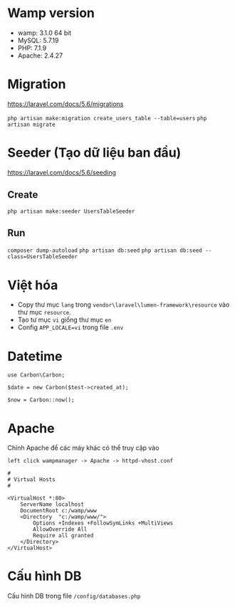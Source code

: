 # Wamp version
- wamp: 3.1.0 64 bit
- MySQL: 5.7.19
- PHP: 7.1.9
- Apache: 2.4.27

# Migration

https://laravel.com/docs/5.6/migrations

`php artisan make:migration create_users_table --table=users`
`php artisan migrate`

# Seeder (Tạo dữ liệu ban đầu)

https://laravel.com/docs/5.6/seeding

## Create
`php artisan make:seeder UsersTableSeeder`

## Run
`composer dump-autoload`
`php artisan db:seed`
`php artisan db:seed --class=UsersTableSeeder`

# Việt hóa
- Copy thư mục `lang` trong `vendor\laravel\lumen-framework\resource` vào thư mục `resource`.
- Tạo tư mục `vi` giống thư mục `en`
- Config `APP_LOCALE=vi` trong file `.env`

# Datetime

```
use Carbon\Carbon;

$date = new Carbon($test->created_at);

$now = Carbon::now();

```

# Apache

Chỉnh Apache để các máy khác có thể truy cập vào

```
left click wampmanager -> Apache -> httpd-vhost.conf
```

```
#
# Virtual Hosts
#

<VirtualHost *:80>
    ServerName localhost
    DocumentRoot c:/wamp/www
    <Directory  "c:/wamp/www/">
        Options +Indexes +FollowSymLinks +MultiViews
        AllowOverride All
        Require all granted
    </Directory>
</VirtualHost>
```

# Cấu hình DB

Cấu hình DB trong file `/config/databases.php`